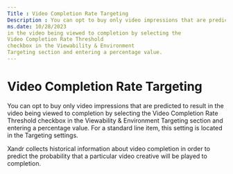```yaml
---
Title : Video Completion Rate Targeting
Description : You can opt to buy only video impressions that are predicted to result
ms.date: 10/28/2023
in the video being viewed to completion by selecting the
Video Completion Rate Threshold
checkbox in the Viewability & Environment
Targeting section and entering a percentage value.
---
```



# Video Completion Rate Targeting



You can opt to buy only video impressions that are predicted to result
in the video being viewed to completion by selecting the
Video Completion Rate Threshold
checkbox in the Viewability & Environment
Targeting section and entering a percentage value.
For a standard line item, this setting is located in
the Targeting settings.

Xandr collects historical information about
video completion in order to predict the probability that a particular
video creative will be played to completion.




